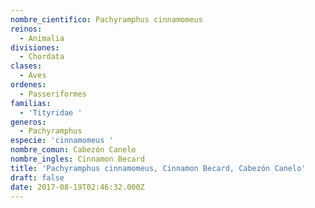 ```yaml
---
nombre_cientifico: Pachyramphus cinnamomeus
reinos:
  - Animalia
divisiones:
  - Chordata
clases:
  - Aves
ordenes:
  - Passeriformes
familias:
  - 'Tityridae '
generos:
  - Pachyramphus
especie: 'cinnamomeus '
nombre_comun: Cabezón Canelo
nombre_ingles: Cinnamon Becard
title: 'Pachyramphus cinnamomeus, Cinnamon Becard, Cabezón Canelo'
draft: false
date: 2017-08-19T02:46:32.000Z
---
```


